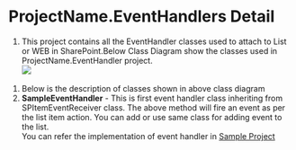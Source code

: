 # ProjectName.EventHandlers Detail #

  1. This project contains all the EventHandler classes used to attach to List or WEB in SharePoint.Below Class Diagram show the classes used in ProjectName.EventHandler project.<br><img src='http://visual-studio-sharepoint-project-template.googlecode.com/svn/wiki/Images/eventhandler.Class2.png' />
<ol><li>Below is the description of classes shown in above class diagram<br>
</li><li><b>SampleEventHandler</b> - This is first event handler class inheriting from SPItemEventReceiver class. The above method will fire an event as per the list item action. You can add or use same class for adding event to the list.<br>
You can refer the implementation of event handler in <a href='http://code.google.com/p/visual-studio-sharepoint-project-template/wiki/Sample'>Sample Project</a>